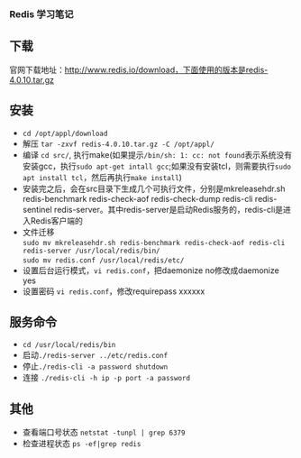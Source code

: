 ### Redis 学习笔记

## 下载
官网下载地址：http://www.redis.io/download，下面使用的版本是redis-4.0.10.tar.gz

## 安装
- `cd /opt/appl/download`
- 解压 `tar -zxvf redis-4.0.10.tar.gz -C /opt/appl/`
- 编译 `cd src/`, 执行make(如果提示`/bin/sh: 1: cc: not found`表示系统没有安装gcc，执行`sudo apt-get intall gcc`;如果没有安装tcl，则需要执行`sudo apt install tcl`，然后再执行`make install`)
- 安装完之后，会在src目录下生成几个可执行文件，分别是mkreleasehdr.sh redis-benchmark redis-check-aof redis-check-dump redis-cli redis-sentinel redis-server。其中redis-server是启动Redis服务的，redis-cli是进入Redis客户端的
- 文件迁移<br>
 `sudo mv mkreleasehdr.sh redis-benchmark redis-check-aof redis-cli redis-server /usr/local/redis/bin/` <br>
 `sudo mv redis.conf /usr/local/redis/etc/`
- 设置后台运行模式，`vi redis.conf`，把daemonize no修改成daemonize yes
- 设置密码 `vi redis.conf`，修改requirepass xxxxxx

## 服务命令
- `cd /usr/local/redis/bin`
- 启动`./redis-server ../etc/redis.conf`
- 停止`./redis-cli -a password shutdown`
- 连接 `./redis-cli -h ip -p port -a password`


## 其他
- 查看端口号状态 `netstat -tunpl | grep 6379` 
- 检查进程状态 `ps -ef|grep redis`
